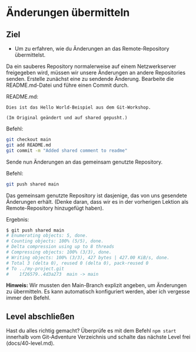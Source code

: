 # Änderungen übermitteln
## Ziel
- Um zu erfahren, wie du Änderungen an das Remote-Repository übermittelst.

Da ein sauberes Repository normalerweise auf einem Netzwerkserver freigegeben wird, müssen wir unsere Änderungen an andere Repositories senden. Erstelle zunächst eine zu sendende Änderung. Bearbeite die README.md-Datei und führe einen Commit durch.

README.md:
```
Dies ist das Hello World-Beispiel aus dem Git-Workshop.

(Im Original geändert und auf shared gepusht.)
```

Befehl:  
```bash
git checkout main
git add README.md
git commit -m "Added shared comment to readme"
```

Sende nun Änderungen an das gemeinsam genutzte Repository.

Befehl:  
```bash
git push shared main
```

Das gemeinsam genutzte Repository ist dasjenige, das von uns gesendete Änderungen erhält. (Denke daran, dass wir es in der vorherigen Lektion als Remote-Repository hinzugefügt haben).

Ergebnis:  
```bash
$ git push shared main
# Enumerating objects: 5, done.
# Counting objects: 100% (5/5), done.
# Delta compression using up to 8 threads
# Compressing objects: 100% (3/3), done.
# Writing objects: 100% (3/3), 427 bytes | 427.00 KiB/s, done.
# Total 3 (delta 0), reused 0 (delta 0), pack-reused 0
# To ../my-project.git
#    1f26579..4d3a273  main -> main
```

**Hinweis:** Wir mussten den Main-Branch explizit angeben, um Änderungen zu übermitteln. Es kann automatisch konfiguriert werden, aber ich vergesse immer den Befehl.

## Level abschließen
Hast du alles richtig gemacht? Überprüfe es mit dem Befehl `npm start` innerhalb vom Git-Adventure Verzeichnis und schalte das nächste Level frei (docs/40-level.md).